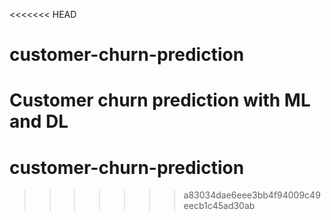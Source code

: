 <<<<<<< HEAD
# customer-churn-prediction
Customer churn prediction with ML and DL
=======
# customer-churn-prediction
>>>>>>> a83034dae6eee3bb4f94009c49eecb1c45ad30ab
